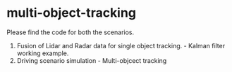 # multi-object-tracking

Please find the code for both the scenarios.
1. Fusion of Lidar and Radar data for single object tracking. - Kalman filter working example.
2. Driving scenario simulation - Multi-objcect tracking
